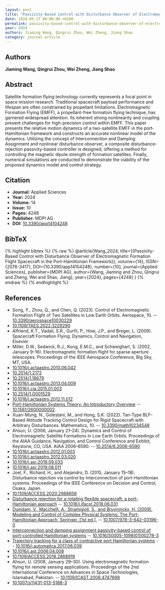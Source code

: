 ```yaml
---
layout: post
title: "Passivity-Based Control with Disturbance Observer of Electromagnetic Formation Flight Spacecraft in the Port-Hamiltonian Framework"
date: 2024-05-17 00:00:00 +0100
permalink: passivity-based-control-with-disturbance-observer-of-electromagnetic-formation-flight-spacecraft-in-the-port-hamiltonian-framework
year: 2024
authors: Jiaming Wang, Qingrui Zhou, Wei Zheng, Jiang Shao
category: journal-article
---
```

 
## Authors
**Jiaming Wang, Qingrui Zhou, Wei Zheng, Jiang Shao**
 
## Abstract
Satellite formation flying technology currently represents a focal point in space mission research. Traditional spacecraft payload performance and lifespan are often constrained by propellant limitations. Electromagnetic Formation Flying (EMFF), a propellant-free formation flying technique, has garnered widespread attention. Its inherent strong nonlinearity and coupling present challenges for high-precision control within EMFF. This paper presents the relative motion dynamics of a two-satellite EMFF in the port-Hamiltonian framework and constructs an accurate nonlinear model of the dynamics. Utilizing the concept of Interconnection and Damping Assignment and nonlinear disturbance observer, a composite disturbance-rejection passivity-based controller is designed, offering a method for controlling the magnetic dipole strength of formation satellites. Finally, numerical simulations are conducted to demonstrate the viability of the proposed dynamics model and control strategy.
 
## Citation
- **Journal:** Applied Sciences
- **Year:** 2024
- **Volume:** 14
- **Issue:** 10
- **Pages:** 4248
- **Publisher:** MDPI AG
- **DOI:** [10.3390/app14104248](https://doi.org/10.3390/app14104248)
 
## BibTeX
{% highlight bibtex %}
{% raw %}
@article{Wang_2024,
  title={{Passivity-Based Control with Disturbance Observer of Electromagnetic Formation Flight Spacecraft in the Port-Hamiltonian Framework}},
  volume={14},
  ISSN={2076-3417},
  DOI={10.3390/app14104248},
  number={10},
  journal={Applied Sciences},
  publisher={MDPI AG},
  author={Wang, Jiaming and Zhou, Qingrui and Zheng, Wei and Shao, Jiang},
  year={2024},
  pages={4248}
}
{% endraw %}
{% endhighlight %}
 
## References
- Song, Y., Zhou, Q., and Chen, Q. (2023). Control of Electromagnetic Formation Flight of Two Satellites in Low Earth Orbits. Aerospace, 10. -- [10.3390/aerospace10030229](https://doi.org/10.3390/aerospace10030229)
- [10.1109/TAES.2022.3229290](https://doi.org/10.1109/TAES.2022.3229290)
- Alfriend, K.T., Vadali, S.R., Gurfil, P., How, J.P., and Breger, L. (2009). Spacecraft Formation Flying: Dynamics, Control and Navigation, Elsevier.
- Miller, D.W., Sedwick, R.J., Kong, E.M.C., and Schweighart, S. (2002, January 9–16). Electromagnetic formation flight for sparse aperture telescopes. Proceedings of the IEEE Aerospace Conference, Big Sky, MT, USA.
- [10.1016/j.actaastro.2010.06.042](https://doi.org/10.1016/j.actaastro.2010.06.042)
- [10.2514/1.2172](https://doi.org/10.2514/1.2172)
- [10.2514/1.18679](https://doi.org/10.2514/1.18679)
- [10.1016/j.actaastro.2013.04.009](https://doi.org/10.1016/j.actaastro.2013.04.009)
- [10.1016/j.cja.2015.01.003](https://doi.org/10.1016/j.cja.2015.01.003)
- [10.2514/1.G001529](https://doi.org/10.2514/1.G001529)
- [10.1016/j.actaastro.2012.11.012](https://doi.org/10.1016/j.actaastro.2012.11.012)
- [Port-Hamiltonian Systems Theory: An Introductory Overview](port-hamiltonian-systems-theory-an-introductory-overview-journal) -- [10.1561/2600000002](https://doi.org/10.1561/2600000002)
- Xuan-Mung, N., Golestani, M., and Hong, S.K. (2022). Tan-Type BLF-Based Attitude Tracking Control Design for Rigid Spacecraft with Arbitrary Disturbances. Mathematics, 10. -- [10.3390/math10234548](https://doi.org/10.3390/math10234548)
- Ahsun, U. (2006, January 21–24). Dynamics and Control of Electromagnetic Satellite Formations in Low Earth Orbits. Proceedings of the AIAA Guidance, Navigation, and Control Conference and Exhibit, Keystone, CO, USA. AIAA 2006–6590. -- [10.2514/6.2006-6590](https://doi.org/10.2514/6.2006-6590)
- [10.1016/j.actaastro.2012.01.003](https://doi.org/10.1016/j.actaastro.2012.01.003)
- [10.1016/j.actaastro.2012.03.020](https://doi.org/10.1016/j.actaastro.2012.03.020)
- [10.1016/j.asr.2019.09.033](https://doi.org/10.1016/j.asr.2019.09.033)
- [10.1016/j.asr.2019.08.011](https://doi.org/10.1016/j.asr.2019.08.011)
- Joel, F., Richard, H., and Alejandro, D. (2015, January 15–18). Disturbance rejection via control by interconnection of port-Hamiltonian systems. Proceedings of the IEEE Conference on Decision and Control, Osaka, Japan.
- [10.1109/ACCESS.2020.2988656](https://doi.org/10.1109/ACCESS.2020.2988656)
- [Disturbance rejection for a rotating flexible spacecraft: a port-Hamiltonian approach](disturbance-rejection-for-a-rotating-flexible-spacecraft-a-port-hamiltonian-approach) -- [10.1016/j.ifacol.2018.06.031](https://doi.org/10.1016/j.ifacol.2018.06.031)
- [Duindam, V., Macchelli, A., Stramigioli, S., and Bruyninckx, H. (2009). Modeling and Control of Complex Physical Systems: The Port-Hamiltonian Approach, Springer. [1st ed.].](modeling-and-control-of-complex-physical-systems) -- [10.1007/978-3-642-03196-0](https://doi.org/10.1007/978-3-642-03196-0)
- [Interconnection and damping assignment passivity-based control of port-controlled Hamiltonian systems](interconnection-and-damping-assignment-passivity-based-control-of-port-controlled-hamiltonian-systems) -- [10.1016/S0005-1098(01)00278-3](https://doi.org/10.1016/S0005-1098(01)00278-3)
- [Trajectory tracking for a class of contractive port Hamiltonian systems](trajectory-tracking-for-a-class-of-contractive-port-hamiltonian-systems) -- [10.1016/j.automatica.2017.06.039](https://doi.org/10.1016/j.automatica.2017.06.039)
- [10.1016/j.ast.2006.04.008](https://doi.org/10.1016/j.ast.2006.04.008)
- [10.1109/ACCESS.2018.2868919](https://doi.org/10.1109/ACCESS.2018.2868919)
- Ahsun, U. (2008, January 29–30). Using electromagnetic formation flying for remote sensing applications. Proceedings of the 2nd International Conference on Advances in Space Technologies, Islamabad, Pakistan. -- [10.1109/ICAST.2008.4747698](https://doi.org/10.1109/ICAST.2008.4747698)
- [10.1007/s11431-013-5188-3](https://doi.org/10.1007/s11431-013-5188-3)

